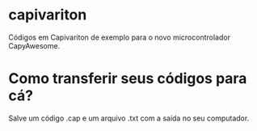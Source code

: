 # capivariton
Códigos em Capivariton de exemplo para o novo microcontrolador CapyAwesome.

# Como transferir seus códigos para cá?
Salve um código .cap e um arquivo .txt com a saída no seu computador.
